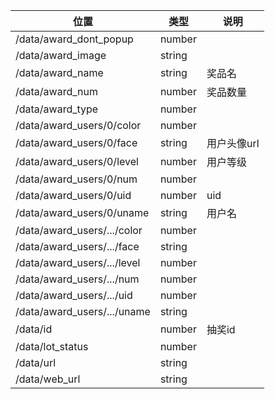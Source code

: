 | 位置                          | 类型     | 说明      |
|-----------------------------|--------|---------|
| /data/award_dont_popup      | number |         |
 | /data/award_image           | string |         |
 | /data/award_name            | string | 奖品名     |
 | /data/award_num             | number | 奖品数量    |
 | /data/award_type            | number |         |
 | /data/award_users/0/color   | number |         |
 | /data/award_users/0/face    | string | 用户头像url |
 | /data/award_users/0/level   | number | 用户等级    |
 | /data/award_users/0/num     | number |         |
 | /data/award_users/0/uid     | number | uid     |
 | /data/award_users/0/uname   | string | 用户名     |
| /data/award_users/.../color | number |         |
| /data/award_users/.../face  | string |         |
| /data/award_users/.../level | number |         |
| /data/award_users/.../num   | number |         |
| /data/award_users/.../uid   | number |         |
| /data/award_users/.../uname | string |         |
 | /data/id                    | number | 抽奖id    |
 | /data/lot_status            | number |         |
 | /data/url                   | string |         |
 | /data/web_url               | string |         |